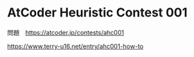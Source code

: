 # AtCoder Heuristic Contest 001
問題　https://atcoder.jp/contests/ahc001

https://www.terry-u16.net/entry/ahc001-how-to

